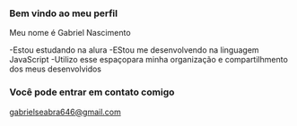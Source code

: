 ### Bem vindo ao meu perfil

Meu nome é Gabriel Nascimento

-Estou estudando na alura
-EStou me desenvolvendo na linguagem JavaScript
-Utilizo esse espaçopara minha organização e compartilhmento dos meus desenvolvidos

### Você pode entrar em contato comigo

gabrielseabra646@gmail.com
